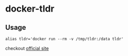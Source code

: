 # docker-tldr

## Usage

	alias tldr='docker run --rm -v /tmp/tldr:/data tldr'

checkout [official site](https://github.com/tldr-pages/tldr)

